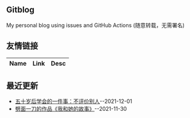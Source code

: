 ## Gitblog
My personal blog using issues and GitHub Actions (随意转载，无需署名)
## 友情链接
| Name | Link | Desc | 
 | ---- | ---- | ---- |
## 最近更新
- [ 五十岁后学会的一件事：不评价别人](https://github.com/ajchen01/Gitblog/issues/2)--2021-12-01
- [劈面一刀的作品《我和她的故事》](https://github.com/ajchen01/Gitblog/issues/1)--2021-11-30
